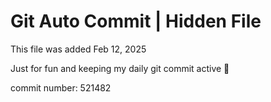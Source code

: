 # Git Auto Commit | Hidden File

This file was added Feb 12, 2025

Just for fun and keeping my daily git commit active 🤪

commit number: 521482
